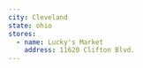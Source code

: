 ```yaml
---
city: Cleveland
state: ohio
stores:
  - name: Lucky's Market
    address: 11620 Clifton Blvd.
---
```

